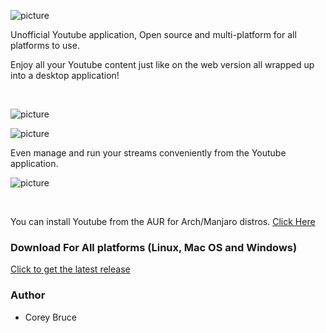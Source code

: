 ![picture](https://i.ibb.co/qDsmMMS/youtube-logo-png-transparent-image-5.png)

Unofficial Youtube application, Open source and multi-platform for all platforms to use.

Enjoy all your Youtube content just like on the web version all wrapped up into a desktop application!

&nbsp;&nbsp;&nbsp;&nbsp;


![picture](https://i.ibb.co/28FH9Cn/yt-screenshot1.png)

![picture](https://i.ibb.co/2hYrRHN/yt-screenshot2.png)

Even manage and run your streams conveniently from the Youtube application.

![picture](https://i.ibb.co/pfd67Qy/yt-screenshot3.png)


 &nbsp;&nbsp;&nbsp;&nbsp;

  You can install Youtube from the AUR for Arch/Manjaro distros.
 [Click Here](https://aur.archlinux.org/packages/youtube/)

 ### Download For All platforms (Linux, Mac OS and Windows)
  
  [Click to get the latest release](https://gitlab.com/youtube-desktop/application/-/releases)

 ### Author
  * Corey Bruce

